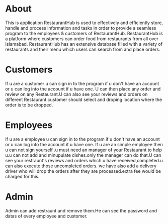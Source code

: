 # About
This is application RestaurantHub is used to effectively and efficiently store, handle and process information and tasks in order to provide a seamless program to the employees & customers of RestaurantHub. RestaurantHub is a platform where customers can order food from restaurants from all over Islamabad. RestaurantHub has an extensive database filled with a variety of restaurants and their menu which users can search from and place orders.

# Customers 
If u are a customer u can sign in to the program if u don't have an account or u can log into the account if u have one.
U can then place any order and review on any Restaurant.U can also see your reviews and orders on different Restaurant
customer should select and droping location where the order is to be dropped.

# Employees
If u are a employee u can sign in to the program if u don't have an account or u can log into the account if u have one.
If u are an simple employee then u can not sign yourself .u must need an manager of your Restaurant to help u.u can not add 
and minupulate dishes.only the manager can do that.U can see your restraunt's reviews and orders which u have received,completed.u can also execute those uncompleted orders.
we have also add a delivery driver who will drop the orders after they are processed.extra fee would be charged for this.

# Admin
Admin can add restraunt and remove them.He can see the password and datas of every employee and customer.
